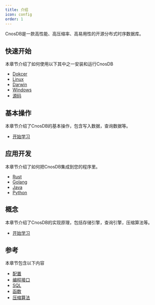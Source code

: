 ```yaml
---
title: 介绍
icon: config
order: 1
---
```


CnosDB是一款高性能、高压缩率、高易用性的开源分布式时序数据库。

## 快速开始

本章节介绍了如何使用以下其中之一安装和运行CnosDB

- [Dokcer](quick_start.md#Docker)
- [Linux](quick_start.md#Linux)
- [Darwin](quick_start.md#Darwin)
- [Windows](quick_start.md#Windows)
- [源码](quick_start.md#从源码开始)

## 基本操作

本章节介绍了CnosDB的基本操作，包含写入数据，查询数据等。
- [开始学习](QUICK_START.md#基本操作)

## 应用开发

本章节介绍了如何把CnosDB集成到您的程序里。
- [Rust](application.md#Rust)
- [Golang](application.md#Golang)
- [Java](application.md#Java)
- [Python](application.md#Python)

## 概念

本章节介绍了CnosDB的实现原理，包括存储引擎，查询引擎，压缩算法等。
- [开始学习](concept.md)

## 参考

本章节包含以下内容
- [配置](reference/README.md)
- [编程接口](reference/api.md)
- [SQL](reference/sql.md)
- [函数](reference/function.md)
- [压缩算法](reference/compress.md)